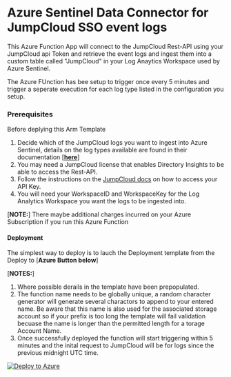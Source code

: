# Azure Sentinel Data Connector for JumpCloud SSO event logs

This Azure Function App will connect to the JumpCloud Rest-API using your JumpCloud api Token and retrieve the event logs and ingest them into a custom table called "JumpCloud" in your Log Anaytics Workspace used by Azure Sentinel.

The Azure FUnction has bee setup to trigger once every 5 minutes and trigger a seperate execution for each log type listed in the configuration you setup. 

### Prerequisites
Before deplying this Arm Template 
1. Decide which of the JumpCloud logs you want to ingest into Azure Sentinel, details on the log types available are found in their documentation [**[here](https://jumpcloud-insights.api-docs.io/1.0/how-to-use-the-directory-insights-api/json-post-request-body)**]
2. You may need a JumpCloud license that enables Directory Insights to be able to access the Rest-API.
3. Follow the instructions on the [JumpCloud docs](https://jumpcloud-insights.api-docs.io/1.0/authentication-and-authorization/authentication) on how to access your API Key.
4. You will need your WorkspaceID and WorkspaceKey for the Log Analytics Workspace you want the logs to be ingested into.

[**NOTE:**] There maybe additional charges incurred on your Azure Subscription if you run this Azure Function

#### Deployment
The simplest way to deploy is to lauch the Deployment template from the Deploy to [**Azure Button below**]

[**NOTES:**] 
1. Where possible derails in the template have been prepopulated.
2. The function name needs to be globally unique, a random character generator will generate several charactors to append to your entered name. Be aware that this name is also used for the associated storage account so if your prefix is too long the template will fail validation becuase the name is longer than the permitted length for a torage Account Name.
3. Once successfully deployed the function will start triggering within 5 minutes and the inital request to JumpCloud will be for logs since the previous midnight UTC time. 

[![Deploy to Azure](https://aka.ms/deploytoazurebutton)](https://portal.azure.com/#create/Microsoft.Template/uri/https%3A%2F%2Fraw.githubusercontent.com%2Fcabberley%2FJumpCloudSSO%2Fmaster%2Fazuredeploy_JumpCloud_API_FunctionApp.json)
